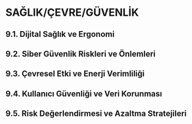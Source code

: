 # SAĞLIK/ÇEVRE/GÜVENLİK

<!-- Bu bölüm sağlık/çevre/güvenlik için ayrılmıştır -->
<!-- Önerilen uzunluk: 2 sayfa (~5.400 karakter) -->
<!-- Riskleri ve çözümleri listele -->

## 9.1. Dijital Sağlık ve Ergonomi

## 9.2. Siber Güvenlik Riskleri ve Önlemleri

## 9.3. Çevresel Etki ve Enerji Verimliliği

## 9.4. Kullanıcı Güvenliği ve Veri Korunması

## 9.5. Risk Değerlendirmesi ve Azaltma Stratejileri
